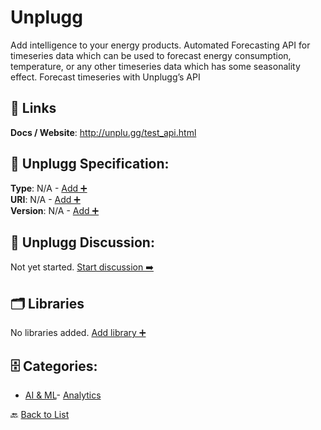 # Unplugg

Add intelligence to your energy products. Automated Forecasting API for timeseries data which can be used to forecast energy consumption, temperature, or any other timeseries data which has some seasonality effect. Forecast timeseries with Unplugg’s API

##  🔗 Links
**Docs / Website**: http://unplu.gg/test_api.html

## 🧬 Unplugg Specification:
**Type**: N/A - [Add ➕](https://github.com/apis-list/apis-list/edit/main/apis.yaml#L21024)  
**URI**: N/A - [Add ➕](https://github.com/apis-list/apis-list/edit/main/apis.yaml#L21024)  
**Version**: N/A - [Add ➕](https://github.com/apis-list/apis-list/edit/main/apis.yaml#L21024)

## 💬 Unplugg Discussion:
Not yet started. [Start discussion ➡️](https://github.com/apis-list/apis-list/discussions/new)

## 🗂️ Libraries

No libraries added. [Add library ➕](https://github.com/apis-list/apis-list/edit/main/apis.yaml#L21024)    


## 🗄️ Categories:
- [AI & ML](https://github.com/apis-list/apis-list#ai--ml-)- [Analytics](https://github.com/apis-list/apis-list#analytics-)

🔙  [Back to List](https://github.com/apis-list/apis-list)
